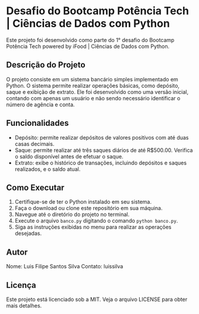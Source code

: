 # Desafio do Bootcamp Potência Tech | Ciências de Dados com Python

Este projeto foi desenvolvido como parte do 1° desafio do Bootcamp Potência Tech powered by iFood | Ciências de Dados com Python.

## Descrição do Projeto

O projeto consiste em um sistema bancário simples implementado em Python. O sistema permite realizar operações básicas, como depósito, saque e exibição de extrato. Ele foi desenvolvido como uma versão inicial, contando com apenas um usuário e não sendo necessário identificar o número de agência e conta.

## Funcionalidades

- Depósito: permite realizar depósitos de valores positivos com até duas casas decimais.
- Saque: permite realizar até três saques diários de até R$500.00. Verifica o saldo disponível antes de efetuar o saque.
- Extrato: exibe o histórico de transações, incluindo depósitos e saques realizados, e o saldo atual.

## Como Executar

1. Certifique-se de ter o Python instalado em seu sistema.
2. Faça o download ou clone este repositório em sua máquina.
3. Navegue até o diretório do projeto no terminal.
4. Execute o arquivo `banco.py` digitando o comando `python banco.py`.
5. Siga as instruções exibidas no menu para realizar as operações desejadas.

## Autor

Nome: Luis Filipe Santos Silva
Contato: luissilva

## Licença

Este projeto está licenciado sob a MIT. Veja o arquivo LICENSE para obter mais detalhes.
